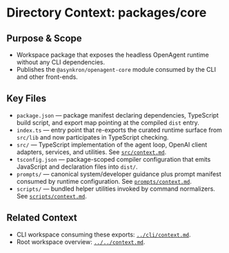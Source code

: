 # Directory Context: packages/core

## Purpose & Scope

- Workspace package that exposes the headless OpenAgent runtime without any CLI dependencies.
- Publishes the `@asynkron/openagent-core` module consumed by the CLI and other front-ends.

## Key Files

- `package.json` — package manifest declaring dependencies, TypeScript build script, and export map pointing at the compiled `dist` entry.
- `index.ts` — entry point that re-exports the curated runtime surface from `src/lib` and now participates in TypeScript checking.
- `src/` — TypeScript implementation of the agent loop, OpenAI client adapters, services, and utilities. See [`src/context.md`](src/context.md).
- `tsconfig.json` — package-scoped compiler configuration that emits JavaScript and declaration files into `dist/`.
- `prompts/` — canonical system/developer guidance plus prompt manifest consumed by runtime configuration. See [`prompts/context.md`](prompts/context.md).
- `scripts/` — bundled helper utilities invoked by command normalizers. See [`scripts/context.md`](scripts/context.md).

## Related Context

- CLI workspace consuming these exports: [`../cli/context.md`](../cli/context.md).
- Root workspace overview: [`../../context.md`](../../context.md).
